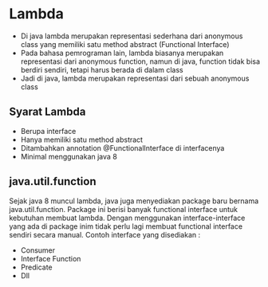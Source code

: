 # Lambda
- Di java lambda merupakan representasi sederhana dari anonymous class yang memiliki satu method abstract (Functional Interface)
- Pada bahasa pemrograman lain, lambda biasanya merupakan representasi dari anonymous function, namun di java, function tidak bisa berdiri sendiri, tetapi harus berada di dalam class
- Jadi di java, lambda merupakan representasi dari sebuah anonymous class

## Syarat Lambda
- Berupa interface
- Hanya memiliki satu method abstract
- Ditambahkan annotation @FunctionalInterface di interfacenya
- Minimal menggunakan java 8

## java.util.function
Sejak java 8 muncul lambda, java juga menyediakan package baru bernama java.util.function.
Package ini berisi banyak functional interface untuk kebutuhan membuat lambda.
Dengan menggunakan interface-interface yang ada di package inim tidak perlu lagi membuat functional interface sendiri secara manual.
Contoh interface yang disediakan :
- Consumer
- Interface Function
- Predicate
- Dll